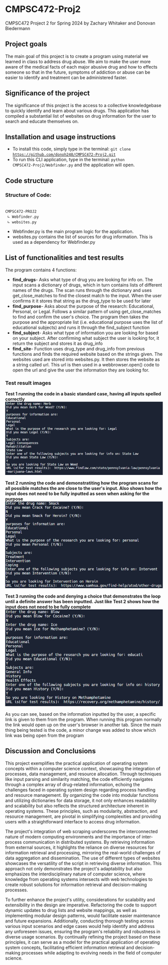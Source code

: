 # CMPSC472-Proj2
CMPSC472 Project 2 for Spring 2024 by Zachary Whitaker and Donovan Biedermann

## Project goals
The main goal of this project is to create a program using material we learned in class to address drug abuse. We aim to make the user more aware of the medical facts of each major abusive drug and how to effects someone so that in the future, symptoms of addiction or abuse can be easier to identify and treatment can be administered faster.

## Significance of the project
The significance of this project is the access to a collective knowledgebase to quickly identify and learn about various drugs. This application has compiled a substantial list of websites on drug information for the user to search and educate themselves on.

## Installation and usage instructions
- To install this code, simply type in the terminal: <code>git clone https://github.com/donoh248/CMPSC472-Proj2.git</code>
- To run this CLI application, type in the terminal: <code>python CMPSC472-Proj2/Webfinder.py</code> and the application will open.

## Code structure
### Structure of Code:
<code>
CMPSC472-PROJ2
 ∟ Webfinder.py
 ∟ websites.py
</code>

- Webfinder.py is the main program logic for the application.
- websites.py contains the list of sources for drug information. This is used as a dependency for Webfinder.py

## List of functionalities and test results
The program contains 4 functions:
- **find_drugs**- Asks what type of drug you are looking for info on. The input scans a dictionary of drugs, which in turn contains lists of different names of the drugs. The scan runs through the dictionary and uses get_close_matches to find the closest match to the input. When the user confirms it it stores that string as the drug_type to be used for later
- **find_purpose**- Asks about the purpose of the research: Educational, Personal, or Legal. Follows a similar pattern of using get_close_matches to find and confirm the user's choice. The program then takes the purpose and the appropriate list (i.e. educational purpose uses the list of educational subjects) and runs it through the find_subject function
- **find_subject**- Asks what type of information you are looking for based on your subject. After confirming what subject the user is looking for, it return the subject and stores it as drug_info
- **find_site**- Function uses drug_type and drug_info from previous functions and finds the required website based on the strings given. The websites used are stored into websites.py. It then stores the website as a string called url. This url is then used in a webbrowser.open() code to open the url and give the user the information they are looking for.

### Test result images
**Test 1 running the code in a basic standard case, having all inputs spelled correctly**
![Test 1](https://github.com/donoh248/CMPSC472-Proj2/blob/main/CMPSC472%20Project2%20Image1.png)

**Test 2 running the code and demonstratiting how the program scans for all possible matches the are close to the user's input. Also shows how the input does not need to be fully inputted as seen when asking for the purpose**
![Test 2](https://github.com/donoh248/CMPSC472-Proj2/blob/main/CMPSC472%20Project2%20Image2.png)

**Test 3 running the code and denying a choice that demonstrates the loop until a definite answer has been inputted. Just like Test 2 shows how the input does not need to be fully complete**
![Test 3](https://github.com/donoh248/CMPSC472-Proj2/blob/main/CMPSC472%20Project2%20Image3.png)

As you can see, based on the information inputted by the user, a specific link is given to them from the program. When running this program normally the link would open up on the user's browser in another tab. Since the main thing being tested is the code, a minor change was added to show which link was being open from the program

## Discussion and Conclusions
This project exemplifies the practical application of operating system concepts within a computer science context, showcasing the integration of processes, data management, and resource allocation. Through techniques like input parsing and similarity matching, the code efficiently navigates through a complex array of drug-related information, echoing the challenges faced in operating system design regarding process handling and resource management. By organizing the code into modular functions and utilizing dictionaries for data storage, it not only enhances readability and scalability but also reflects the structured architecture inherent in operating systems. These principles, such as modularity, abstraction, and resource management, are pivotal in simplifying complexities and providing users with a straightforward interface to access drug information.

The project's integration of web scraping underscores the interconnected nature of modern computing environments and the importance of inter-process communication in distributed systems. By retrieving information from external sources, it highlights the reliance on diverse resources for information retrieval and processing, mirroring the real-world challenges of data aggregation and dissemination. The use of different types of websites showcases the versatility of the script in retrieving diverse information. This approach not only demonstrates the project's adaptability but also emphasizes the interdisciplinary nature of computer science, where knowledge from operating systems intersects with web technologies to create robust solutions for information retrieval and decision-making processes.

To further enhance the project's utility, considerations for scalability and extensibility in the design are imperative. Refactoring the code to support dynamic updates to drug lists and website mappings, as well as implementing modular design patterns, would facilitate easier maintenance and future expansions. Additionally, conducting thorough testing across various input scenarios and edge cases would help identify and address any unforeseen issues, ensuring the program's reliability and robustness in diverse usage scenarios. By continually refining the project based on these principles, it can serve as a model for the practical application of operating system concepts, facilitating efficient information retrieval and decision-making processes while adapting to evolving needs in the field of computer science.
